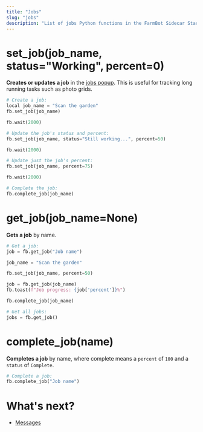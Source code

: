 ```yaml
---
title: "Jobs"
slug: "jobs"
description: "List of jobs Python functions in the FarmBot Sidecar Starter Pack"
---
```


# set_job(job_name, status="Working", percent=0)

**Creates or updates a job** in the [jobs popup](https://software.farm.bot/docs/jobs-and-logs). This is useful for tracking long running tasks such as photo grids.

```python
# Create a job:
local job_name = "Scan the garden"
fb.set_job(job_name)

fb.wait(2000)

# Update the job's status and percent:
fb.set_job(job_name, status="Still working...", percent=50)

fb.wait(2000)

# Update just the job's percent:
fb.set_job(job_name, percent=75)

fb.wait(2000)

# Complete the job:
fb.complete_job(job_name)
```

# get_job(job_name=None)

**Gets a job** by name.

```python
# Get a job:
job = fb.get_job("Job name")
```

```python
job_name = "Scan the garden"

fb.set_job(job_name, percent=50)

job = fb.get_job(job_name)
fb.toast(f"Job progress: {job['percent']}%")

fb.complete_job(job_name)
```

```python
# Get all jobs:
jobs = fb.get_job()
```

# complete_job(name)

**Completes a job** by name, where complete means a `percent` of `100` and a `status` of `Complete`.

```python
# Complete a job:
fb.complete_job("Job name")
```

# What's next?

 * [Messages](./messages.md)
